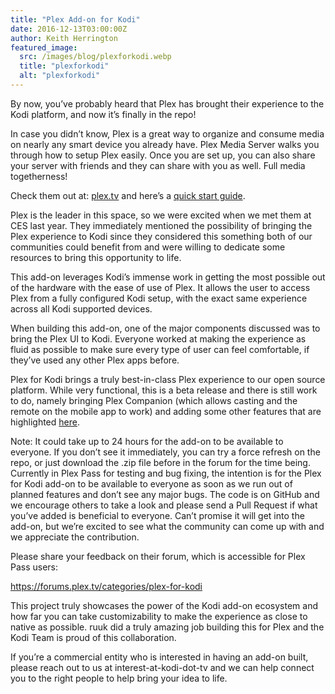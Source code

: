 ```yaml
---
title: "Plex Add-on for Kodi"
date: 2016-12-13T03:00:00Z
author: Keith Herrington
featured_image:
  src: /images/blog/plexforkodi.webp
  title: "plexforkodi"
  alt: "plexforkodi"
---
```


By now, you’ve probably heard that Plex has brought their experience to the Kodi platform, and now it’s finally in the repo!

In case you didn’t know, Plex is a great way to organize and consume media on nearly any smart device you already have. Plex Media Server walks you through how to setup Plex easily. Once you are set up, you can also share your server with friends and they can share with you as well. Full media togetherness!

Check them out at: [plex.tv](https://plex.tv/) and here’s a [quick start guide](https://www.youtube.com/watch?v=mCGM9xGBPQ0).

Plex is the leader in this space, so we were excited when we met them at CES last year. They immediately mentioned the possibility of bringing the Plex experience to Kodi since they considered this something both of our communities could benefit from and were willing to dedicate some resources to bring this opportunity to life.

This add-on leverages Kodi’s immense work in getting the most possible out of the hardware with the ease of use of Plex. It allows the user to access Plex from a fully configured Kodi setup, with the exact same experience across all Kodi supported devices.

When building this add-on, one of the major components discussed was to bring the Plex UI to Kodi. Everyone worked at making the experience as fluid as possible to make sure every type of user can feel comfortable, if they’ve used any other Plex apps before.

Plex for Kodi brings a truly best-in-class Plex experience to our open source platform. While very functional, this is a beta release and there is still work to do, namely bringing Plex Companion (which allows casting and the remote on the mobile app to work) and adding some other features that are highlighted [here](https://forums.plex.tv/t/planned-features-and-known-issues/168859).

Note: It could take up to 24 hours for the add-on to be available to everyone. If you don’t see it immediately, you can try a force refresh on the repo, or just download the .zip file before in the forum for the time being. Currently in Plex Pass for testing and bug fixing, the intention is for the Plex for Kodi add-on to be available to everyone as soon as we run out of planned features and don’t see any major bugs. The code is on GitHub and we encourage others to take a look and please send a Pull Request if what you’ve added is beneficial to everyone. Can’t promise it will get into the add-on, but we’re excited to see what the community can come up with and we appreciate the contribution.

Please share your feedback on their forum, which is accessible for Plex Pass users:

<https://forums.plex.tv/categories/plex-for-kodi>

This project truly showcases the power of the Kodi add-on ecosystem and how far you can take customizability to make the experience as close to native as possible. ruuk did a truly amazing job building this for Plex and the Kodi Team is proud of this collaboration.

If you’re a commercial entity who is interested in having an add-on built, please reach out to us at interest-at-kodi-dot-tv and we can help connect you to the right people to help bring your idea to life.
